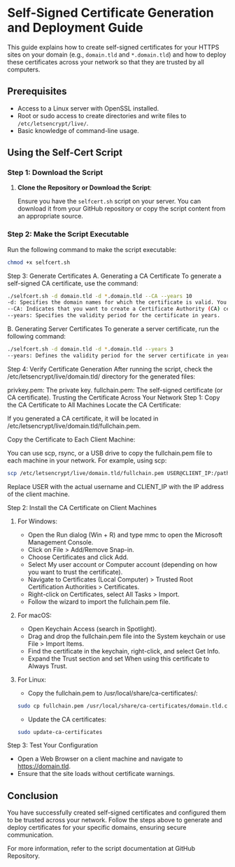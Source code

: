 # Self-Signed Certificate Generation and Deployment Guide

This guide explains how to create self-signed certificates for your HTTPS sites on your domain (e.g., `domain.tld` and `*.domain.tld`) and how to deploy these certificates across your network so that they are trusted by all computers.

## Prerequisites

- Access to a Linux server with OpenSSL installed.
- Root or sudo access to create directories and write files to `/etc/letsencrypt/live/`.
- Basic knowledge of command-line usage.

## Using the Self-Cert Script

### Step 1: Download the Script

1. **Clone the Repository or Download the Script**:

   Ensure you have the `selfcert.sh` script on your server. You can download it from your GitHub repository or copy the script content from an appropriate source.

### Step 2: Make the Script Executable

Run the following command to make the script executable:

```bash
chmod +x selfcert.sh
```
Step 3: Generate Certificates
A. Generating a CA Certificate
To generate a self-signed CA certificate, use the command:

```bash
./selfcert.sh -d domain.tld -d *.domain.tld --CA --years 10
-d: Specifies the domain names for which the certificate is valid. You can add multiple -d flags for additional domains or subdomains.
--CA: Indicates that you want to create a Certificate Authority (CA) certificate.
--years: Specifies the validity period for the certificate in years.
```
B. Generating Server Certificates
To generate a server certificate, run the following command:

```bash
./selfcert.sh -d domain.tld -d *.domain.tld --years 3
--years: Defines the validity period for the server certificate in years.
```
Step 4: Verify Certificate Generation
After running the script, check the /etc/letsencrypt/live/domain.tld/ directory for the generated files:

privkey.pem: The private key.
fullchain.pem: The self-signed certificate (or CA certificate).
Trusting the Certificate Across Your Network
Step 1: Copy the CA Certificate to All Machines
Locate the CA Certificate:

If you generated a CA certificate, it will be located in /etc/letsencrypt/live/domain.tld/fullchain.pem.

Copy the Certificate to Each Client Machine:

You can use scp, rsync, or a USB drive to copy the fullchain.pem file to each machine in your network. For example, using scp:

```bash
scp /etc/letsencrypt/live/domain.tld/fullchain.pem USER@CLIENT_IP:/path/to/destination
```
Replace USER with the actual username and CLIENT_IP with the IP address of the client machine.

Step 2: Install the CA Certificate on Client Machines
1. For Windows:
    - Open the Run dialog (Win + R) and type mmc to open the Microsoft Management Console.
    - Click on File > Add/Remove Snap-in.
    - Choose Certificates and click Add.
    - Select My user account or Computer account (depending on how you want to trust the certificate).
    - Navigate to Certificates (Local Computer) > Trusted Root Certification Authorities > Certificates.
    - Right-click on Certificates, select All Tasks > Import.
    - Follow the wizard to import the fullchain.pem file.
2. For macOS:
    - Open Keychain Access (search in Spotlight).
    - Drag and drop the fullchain.pem file into the System keychain or use File > Import Items.
    - Find the certificate in the keychain, right-click, and select Get Info.
    - Expand the Trust section and set When using this certificate to Always Trust.
3. For Linux:
    - Copy the fullchain.pem to /usr/local/share/ca-certificates/:

    ```bash
    sudo cp fullchain.pem /usr/local/share/ca-certificates/domain.tld.crt
    ```
    - Update the CA certificates:

    ```bash
    sudo update-ca-certificates
    ```
Step 3: Test Your Configuration
- Open a Web Browser on a client machine and navigate to https://domain.tld.
- Ensure that the site loads without certificate warnings.


## Conclusion
You have successfully created self-signed certificates and configured them to be trusted across your network. Follow the steps above to generate and deploy certificates for your specific domains, ensuring secure communication.

For more information, refer to the script documentation at GitHub Repository.
